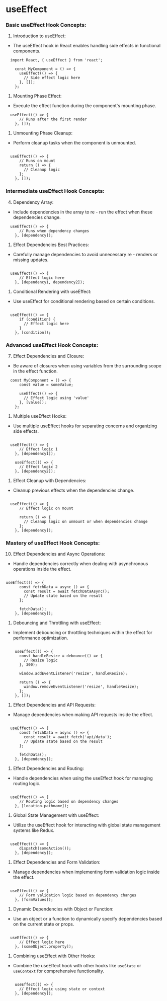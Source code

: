 # useEffect

### Basic  useEffect Hook Concepts:

1.  Introduction to  useEffect:

  -   The useEffect hook in React enables handling side effects in functional components.
```
  import React, { useEffect } from 'react';

    const MyComponent = () => {
      useEffect(() => {
        // Side effect logic here
      }, []);
    };

```
1.  Mounting Phase Effect:

  -   Execute the effect function during the component's mounting phase.
```
  useEffect(() => {
      // Runs after the first render
    }, []);
```

1.  Unmounting Phase Cleanup:

  -   Perform cleanup tasks when the component is unmounted.
```

  useEffect(() => {
      // Runs on mount
      return () => {
        // Cleanup logic
      };
    }, []);

```

### Intermediate  useEffect Hook Concepts:

4.  Dependency Array:

  -   Include dependencies in the array to re - run the effect when these dependencies change.
```
  useEffect(() => {
      // Runs when dependency changes
    }, [dependency]);

```
1.  Effect Dependencies Best Practices:

  -   Carefully manage dependencies to avoid unnecessary re - renders or missing updates.
```

  useEffect(() => {
      // Effect logic here
    }, [dependency1, dependency2]);

```

1.  Conditional Rendering with  useEffect:

  -   Use useEffect for conditional rendering based on certain conditions.
```

  useEffect(() => {
      if (condition) {
        // Effect logic here
      }
    }, [condition]);

```

### Advanced  useEffect Hook Concepts:

7.  Effect Dependencies and Closure:

  -   Be aware of closures when using variables from the surrounding scope in the effect function.
```
  const MyComponent = () => {
      const value = someValue;

      useEffect(() => {
        // Effect logic using 'value'
      }, [value]);
    };

```
1.  Multiple useEffect Hooks:

  -   Use multiple  useEffect hooks for separating concerns and organizing side effects.
```

  useEffect(() => {
      // Effect logic 1
    }, [dependency1]);

    useEffect(() => {
      // Effect logic 2
    }, [dependency2]);

```
1.  Effect Cleanup with Dependencies:

  -   Cleanup previous effects when the dependencies change.
```

  useEffect(() => {
      // Effect logic on mount

      return () => {
        // Cleanup logic on unmount or when dependencies change
      };
    }, [dependency]);

```

### Mastery of  useEffect Hook Concepts:

10.  Effect Dependencies and Async Operations:

  -   Handle dependencies correctly when dealing with asynchronous operations inside the effect.
```

useEffect(() => {
      const fetchData = async () => {
        const result = await fetchDataAsync();
        // Update state based on the result
      };

      fetchData();
    }, [dependency]);

```
1.   Debouncing and Throttling with  useEffect:

  -   Implement debouncing or throttling techniques within the effect for performance optimization.
```

    useEffect(() => {
      const handleResize = debounce(() => {
        // Resize logic
      }, 300);

      window.addEventListener('resize', handleResize);

      return () => {
        window.removeEventListener('resize', handleResize);
      };
    }, []);

```
1.   Effect Dependencies and API Requests:

  -   Manage dependencies when making API requests inside the effect.
```

  useEffect(() => {
      const fetchData = async () => {
        const result = await fetch('api/data');
        // Update state based on the result
      };

      fetchData();
    }, [dependency]);

```
1.   Effect Dependencies and Routing:

  -   Handle dependencies when using the  useEffect hook for managing routing logic.
```

  useEffect(() => {
      // Routing logic based on dependency changes
    }, [location.pathname]);

```
1.   Global State Management with  useEffect:

  -   Utilize the  useEffect hook for interacting with global state management systems like Redux.
```

  useEffect(() => {
      dispatch(someAction());
    }, [dependency]);

```
1.   Effect Dependencies and Form Validation:

  -   Manage dependencies when implementing form validation logic inside the effect.
```

  useEffect(() => {
      // Form validation logic based on dependency changes
    }, [formValues]);

```
1.   Dynamic Dependencies with Object or Function:

  -   Use an object or a function to dynamically specify dependencies based on the current state or props.
```

  useEffect(() => {
      // Effect logic here
    }, [someObject.property]);

```
1.   Combining useEffect with Other Hooks:

  -   Combine the  useEffect hook with other hooks like `useState` or `useContext` for comprehensive functionality.
```

    useEffect(() => {
      // Effect logic using state or context
    }, [dependency]);
```